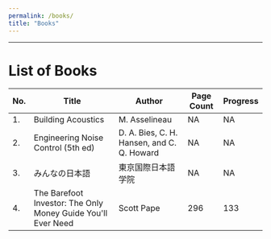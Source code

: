 ```yaml
---
permalink: /books/
title: "Books"
---
```


---
# List of Books

| No. | Title | Author | Page Count | Progress |
|-----|-------|--------|------------|----------|
|1. | Building Acoustics | M. Asselineau | NA | NA |
|2. | Engineering Noise Control (5th ed) | D. A. Bies, C. H. Hansen, and C. Q. Howard | NA | NA |
|3. | みんなの日本語 | 東京国際日本語学院 | NA | NA |
|4. | The Barefoot Investor: The Only Money Guide You'll Ever Need | Scott Pape | 296 | 133 |
